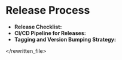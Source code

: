 # Release Process

-   **Release Checklist:** 
-   **CI/CD Pipeline for Releases:** 
-   **Tagging and Version Bumping Strategy:** 

</rewritten_file> 